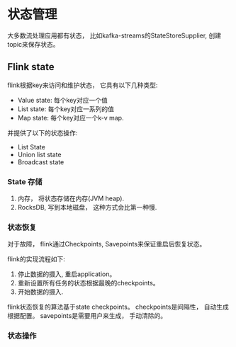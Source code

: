 # 状态管理
大多数流处理应用都有状态， 比如kafka-streams的StateStoreSupplier, 创建topic来保存状态。

## Flink state

flink根据key来访问和维护状态， 它具有以下几种类型:

- Value state: 每个key对应一个值
- List state: 每个key对应一系列的值
- Map state: 每个key对应一个k-v map.


并提供了以下的状态操作:

- List State
- Union list state
- Broadcast state


### State 存储
1. 内存， 将状态存储在内存(JVM heap).
2. RocksDB, 写到本地磁盘， 这种方式会比第一种慢.


### 状态恢复

对于故障， flink通过Checkpoints, Savepoints来保证重启后恢复状态。

flink的实现流程如下:
1. 停止数据的摄入, 重启application。
2. 重新设置所有任务的状态根据最晚的checkpoints。
3. 开始数据的摄入.


flink状态恢复的算法基于state checkpoints。 checkpoints是间隔性， 自动生成根据配置。 
savepoints是需要用户来生成， 手动清除的。


### 状态操作

